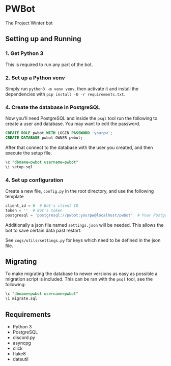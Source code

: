 # PWBot

The Project Winter bot

## Setting up and Running

### 1. Get Python 3

This is required to run any part of the bot.

### 2. Set up a Python venv

Simply run `python3 -m venv venv`, then activate it and install the dependencies with `pip install -U -r requirements.txt`.

### 4. Create the database in PostgreSQL

Now you'll need PostgreSQL and inside the `psql` tool run the following to create a user and database. You may want to edit the password.

```sql
CREATE ROLE pwbot WITH LOGIN PASSWORD 'yourpw';
CREATE DATABASE pwbot OWNER pwbot;
```

After that connect to the database with the user you created, and then execute the setup file.

```sql
\c "dbname=pwbot username=pwbot"
\i setup.sql
```

### 4. Set up configuration

Create a new file, `config.py` in the root directory, and use the following template

```py
client_id = 0  # Bot's client ID
token = ''  # Bot's token
postgresql = 'postgresql://pwbot:yourpw@localhost/pwbot'  # Your PostgreSQL info from above
```

Additionally a json file named `settings.json` will be needed. This allows the bot to save certain data past restart.

See `cogs/utils/settings.py` for keys which need to be defined in the json file.

## Migrating

To make migrating the database to newer versions as easy as possible a migration script is included.
This can be ran with the `psql` tool, see the following:

```sql
\c "dbname=pwbot username=pwbot"
\i migrate.sql
```

## Requirements

- Python 3
- PostgreSQL
- discord.py
- asyncpg
- click
- flake8
- dateutil
